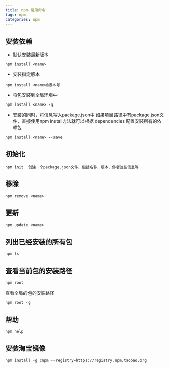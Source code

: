 ```yaml
---
title: npm 常用命令
tags: npm
categories: npm
---
```


## 安装依赖

* 默认安装最新版本
```
npm install <name>
```

* 安装指定版本
```
npm install <name>@版本号
```

* 将包安装到全局环境中
```
npm install <name> -g  
```

* 安装的同时，将信息写入package.json中
如果项目路径中有package.json文件，直接使用npm install方法就可以根据 dependencies 配置安装所有的依赖包
```
npm install <name> --save  
```

## 初始化
```
npm init  创建一个package.json文件，包括名称、版本、作者这些信息等
```

## 移除
```
npm remove <name>
```

## 更新
```
npm update <name>
```

## 列出已经安装的所有包
```
npm ls 
```

## 查看当前包的安装路径
```
npm root 
```
 查看全局的包的安装路径
```
npm root -g
```

## 帮助
```
npm help
```

## 安装淘宝镜像
```
npm install -g cnpm --registry=https://registry.npm.taobao.org
```

